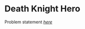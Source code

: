 Death Knight Hero
=============
Problem statement
_[here](https://open.kattis.com/problems/deathknight)_